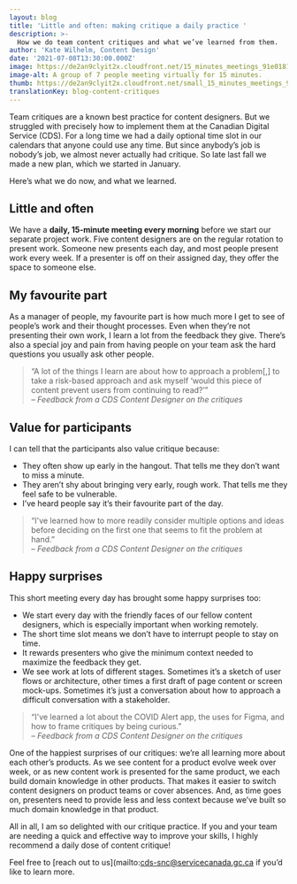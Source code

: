 ```yaml
---
layout: blog
title: 'Little and often: making critique a daily practice '
description: >-
  How we do team content critiques and what we’ve learned from them.
author: 'Kate Wilhelm, Content Design'
date: '2021-07-08T13:30:00.000Z'
image: https://de2an9clyit2x.cloudfront.net/15_minutes_meetings_91e0181bab.jpg
image-alt: A group of 7 people meeting virtually for 15 minutes.
thumb: https://de2an9clyit2x.cloudfront.net/small_15_minutes_meetings_91e0181bab.jpg
translationKey: blog-content-critiques
---
```

Team critiques are a known best practice for content designers. But we struggled with precisely how to implement them at the Canadian Digital Service (CDS). For a long time we had a daily optional time slot in our calendars that anyone could use any time. But since anybody’s job is nobody’s job, we almost never actually had critique. So late last fall we made a new plan, which we started in January.   

Here’s what we do now, and what we learned.


## Little and often

We have a **daily, 15-minute meeting every morning** before we start our separate project work. Five content designers are on the regular rotation to present work. Someone new presents each day, and most people present work every week. If a presenter is off on their assigned day, they offer the space to someone else. 


## My favourite part

As a manager of people, my favourite part is how much more I get to see of people’s work and their thought processes. Even when they’re not presenting their own work, I learn a lot from the feedback they give. There’s also a special joy and pain from having people on your team ask the hard questions you usually ask other people.

> “A lot of the things I learn are about how to approach a problem[,] to take a risk-based approach and ask myself ‘would this piece of content prevent users from continuing to read?’”
<br> *– Feedback from a CDS Content Designer on the critiques*


## Value for participants 

I can tell that the participants also value critique because: 

* They often show up early in the hangout. That tells me they don’t want to miss a minute. 
* They aren’t shy about bringing very early, rough work. That tells me they feel safe to be vulnerable. 
* I’ve heard people say it’s their favourite part of the day.

> “I've learned how to more readily consider multiple options and ideas before deciding on the first one that seems to fit the problem at hand.”
<br> *– Feedback from a CDS Content Designer on the critiques*


## Happy surprises

This short meeting every day has brought some happy surprises too: 

* We start every day with the friendly faces of our fellow content designers, which is especially important when working remotely. 
* The short time slot means we don’t have to interrupt people to stay on time.  
* It rewards presenters who give the minimum context needed to maximize the feedback they get. 
* We see work at lots of different stages. Sometimes it’s a sketch of user flows or architecture, other times a first draft of page content or screen mock-ups. Sometimes it’s just a conversation about how to approach a difficult conversation with a stakeholder.

> “I've learned a lot about the COVID Alert app, the uses for Figma, and how to frame critiques by being curious.”
<br> *– Feedback from a CDS Content Designer on the critiques*


One of the happiest surprises of our critiques: we’re all learning more about each other’s products. As we see content for a product evolve week over week, or as new content work is presented for the same product, we each build domain knowledge in other products. That makes it easier to switch content designers on product teams or cover absences. And, as time goes on, presenters need to provide less and less context because we’ve built so much domain knowledge in that product.

All in all, I am so delighted with our critique practice. If you and your team are needing a quick and effective way to improve your skills, I highly recommend a daily dose of content critique!

Feel free to [reach out to us](mailto:cds-snc@servicecanada.gc.ca if you’d like to learn more. 

